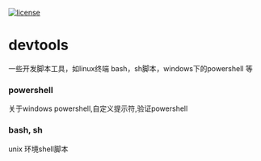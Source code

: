 [![license](https://img.shields.io/github/license/mashape/apistatus.svg)](https://github.com/dh9527/devtools)

# devtools

一些开发脚本工具，如linux终端 bash，sh脚本，windows下的powershell 等

### powershell

关于windows powershell,自定义提示符,验证powershell

### bash, sh

unix 环境shell脚本


